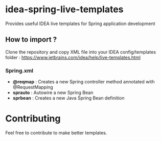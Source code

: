 # idea-spring-live-templates
Provides useful IDEA live templates for Spring application development


## How to import ?

Clone the repository and copy XML file into your IDEA config/templates folder : 
https://www.jetbrains.com/idea/help/live-templates.html

### Spring.xml
* **@reqmap** : Creates a new Spring controller method annotated with @RequestMapping
* **sprauto** : Autowire a new Spring Bean
* **sprbean** : Creates a new Java Spring Bean definition

# Contributing
Feel free to contribute to make better templates.
